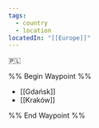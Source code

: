 ```yaml
---
tags:
  - country
  - location
locatedIn: "[[Europe]]"
---
```

🇵🇱

%% Begin Waypoint %%

- [[Gdańsk]]
- [[Kraków]]

%% End Waypoint %%